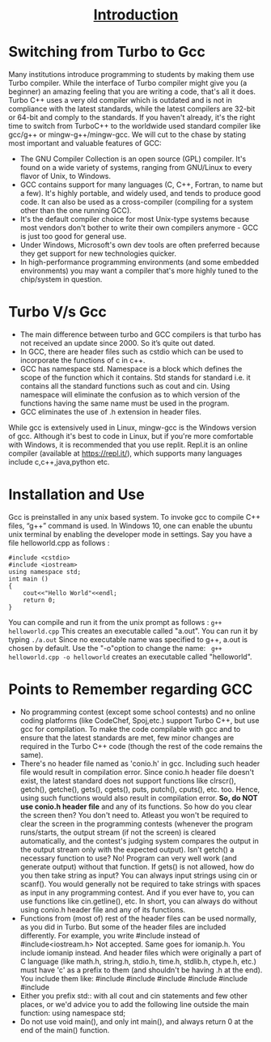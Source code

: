 <h1 align="center"><a href="#">Introduction</a></h1>

# Switching from Turbo to Gcc

Many institutions introduce programming to students by making them use Turbo compiler.
While the interface of Turbo compiler might give you (a beginner) an amazing feeling that you are writing a code, that's all it does. Turbo C++ uses a very old compiler which is outdated and is not in compliance with the latest standards, while the latest compilers are 32-bit or 64-bit and comply to the standards. If you haven't already, it's the right time to switch from TurboC++ to the worldwide used standard compiler like gcc/g++ or mingw-g++/mingw-gcc. 
We will cut to the chase by stating most important and valuable features of GCC:
 - The GNU Compiler Collection is an open source (GPL) compiler. It's found on a wide variety of systems, ranging from GNU/Linux to every flavor of Unix, to Windows.
 - GCC contains support for many languages (C, C++, Fortran, to name but a few). It's highly portable, and widely used, and tends to produce good code. It can also be used as a cross-compiler (compiling for a system other than the one running GCC).
 - It's the default compiler choice for most Unix-type systems because most vendors don't bother to write their own compilers anymore - GCC is just too good for general use.
 - Under Windows, Microsoft's own dev tools are often preferred because they get support for new technologies quicker.
 - In high-performance programming environments (and some embedded environments) you may want a compiler that's more highly tuned to the chip/system in question.

  
# Turbo V/s Gcc

  - The main difference between turbo and GCC compilers is that turbo has not received an update since 2000. So it’s quite out dated. 
  -  In GCC, there are header files such as cstdio which can be used to incorporate the functions of c in c++. 
  - GCC has namespace std. Namespace is a block which defines the scope of the function which it contains. Std stands for standard i.e. it contains all the standard functions such as cout and cin. Using namespace will eliminate the confusion as to which version of the functions having the same name must be used in the program.
  - GCC eliminates the use of .h extension in header files.
  
While gcc is extensively used in Linux, mingw-gcc is the Windows version of gcc. Although it's best to code in Linux, but if you're more comfortable with Windows, it is recommended that you use replit. Repl.it is an online compiler (available at https://repl.it/), which supports many languages include c,c++,java,python etc.

# Installation and Use
Gcc is preinstalled in any unix based system. To invoke gcc to compile C++ files, “g++” command is used.
In Windows 10, one can enable the ubuntu unix terminal by enabling the developer mode in settings.
Say you have a file helloworld.cpp as follows :
```
#include <cstdio>
#include <iostream>
using namespace std;
int main ()
{
    cout<<"Hello World"<<endl;
    return 0;
}
```

You can compile and run it from the unix prompt as follows :
``` g++ helloworld.cpp ```
This creates an executable called "a.out". You can run it by typing
``` ./a.out ```
Since no executable name was specified to g++, a.out is chosen by default. Use the "-o"option to change the name:
``` g++ helloworld.cpp -o helloworld```
creates an executable called "helloworld".

# Points to Remember regarding GCC
  - No programming contest (except some school contests) and no online coding platforms (like CodeChef, Spoj,etc.) support Turbo C++, but use gcc for compilation. To make the code compilable with gcc and to ensure that the latest standards are met, few minor changes are required in the Turbo C++ code (though the rest of the
code remains the same). 
  - There's no header file named as 'conio.h' in gcc. Including such header file would result in compilation error. Since conio.h header file doesn't exist, the latest standard does not support functions like clrscr(), getch(), getche(), gets(), cgets(), puts, putch(), cputs(), etc. too. Hence, using such functions would also result in compilation error. **So, do NOT use conio.h header file** and any of its functions. So how do you clear the screen then? You don't need to. Atleast you won't be required to clear the screen in the programming contests (whenever the program runs/starts, the output stream (if not the screen) is cleared automatically, and the contest's judging system compares the output in the output stream only with the expected output). Isn't getch() a necessary function to use? No! Program can very well work (and generate output) without that function. If gets() is not allowed, how do you then take string as input? You can always input strings using cin or scanf(). You would generally not be required to take strings with spaces as input in any
programming contest. And if you ever have to, you can use functions like cin.getline(), etc. In short, you can always do without using conio.h header file and any of its functions. 
  - Functions from (most of) rest of the header files can be used normally, as you did in Turbo. But some of the header files are included differently. For example, you write #include<iostream> instead of #include<iostream.h> Not accepted. Same goes for iomanip.h. You include iomanip instead. And header files which were originally a
part of C language (like math.h, string.h, stdio.h, time.h, stdlib.h, ctype.h, etc.) must have 'c' as a prefix to them (and shouldn't be having .h at the end). You include them like:
#include<cmath> #include<cstring> #include<cstdio> #include<ctime>
#include<cstdlib> #include<cctype>
  - Either you prefix std:: with all cout and cin statements and few other places, or we'd advice you to add the following line outside the main function: using namespace std;
  - Do not use void main(), and only int main(), and always return 0 at the end of the main() function.








